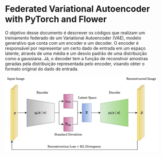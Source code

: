 # Federated Variational Autoencoder with PyTorch and Flower

O objetivo desse documento é descrever os códigos que realizam um treinamento federado de um Variational Autoencoder (VAE), modelo generativo que conta com um encoder e um decoder. O encoder é responsável por representar um certo dado de entrada em um espaço latente, através de uma média e um desvio padrão de uma distribuição como a gaussiana. Já, o decoder tem a função de reconstruir amostras geradas pela distribuição representada pelo encoder, visando obter o formato original do dado de entrada. 

![Estrutura VAE](https://github.com/gustavoguaragna/FedGen/blob/main/pytorch-federated-variational-autoencoder/images/VAE.png "VAE")
